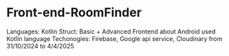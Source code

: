 # Front-end-RoomFinder
Languages: Kotlin
Struct: Basic + Advanced
Frontend about Android used Kotlin language
Techonogies: Firebase, Google api service, Cloudinary
from 31/10/2024 to 4/4/2025